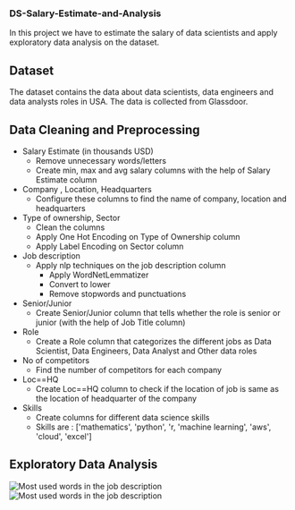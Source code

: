 ### DS-Salary-Estimate-and-Analysis
In this project we have to estimate the salary of data scientists and apply exploratory data analysis on the dataset.

## Dataset
The dataset contains the data about data scientists, data engineers and data analysts roles in USA. 
The data is collected from Glassdoor. 

## Data Cleaning and Preprocessing
- Salary Estimate (in thousands USD)
  - Remove unnecessary words/letters
  - Create min, max and avg salary columns with the help of Salary Estimate column
- Company , Location, Headquarters
  - Configure these columns to find the name of company, location and headquarters
- Type of ownership, Sector
  - Clean the columns
  - Apply One Hot Encoding on Type of Ownership column
  - Apply Label Encoding on Sector column
- Job description
  - Apply nlp techniques on the job description column
    - Apply WordNetLemmatizer
    - Convert to lower
    - Remove stopwords and punctuations
- Senior/Junior
  - Create Senior/Junior column that tells whether the role is senior or junior (with the help of Job Title column)
- Role
  - Create a Role column that categorizes the different jobs as Data Scientist, Data Engineers, Data Analyst and Other data roles
- No of competitors
  - Find the number of competitors for each company
- Loc==HQ
  - Create Loc==HQ column to check if the location of job is same as the location of headquarter of the company
- Skills
  - Create columns for different data science skills
  - Skills are : ['mathematics', 'python', 'r, 'machine learning', 'aws', 'cloud', 'excel']

## Exploratory Data Analysis
![Most used words in the job description](https://github.com/[the-vergil]/[DS-Salary-Estimate]/blob/[master]/images/words.png?raw=true)
![Most used words in the job description](https://user-images.githubusercontent.com/83566162/185859578-14115fb6-6c39-4807-acd0-3fa8577d9b46.png)
